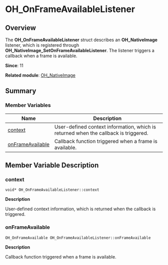 # OH_OnFrameAvailableListener


## Overview

The **OH_OnFrameAvailableListener** struct describes an **OH_NativeImage** listener, which is registered through **OH_NativeImage_SetOnFrameAvailableListener**. The listener triggers a callback when a frame is available.

**Since**: 11

**Related module**: [OH_NativeImage](_o_h___native_image.md)


## Summary


### Member Variables

| Name| Description|
| -------- | -------- |
| [context](#context) | User-defined context information, which is returned when the callback is triggered.|
| [onFrameAvailable](#onframeavailable) | Callback function triggered when a frame is available.|


## Member Variable Description


### context

```
void* OH_OnFrameAvailableListener::context
```

**Description**

User-defined context information, which is returned when the callback is triggered.


### onFrameAvailable

```
OH_OnFrameAvailable OH_OnFrameAvailableListener::onFrameAvailable
```

**Description**

Callback function triggered when a frame is available.
